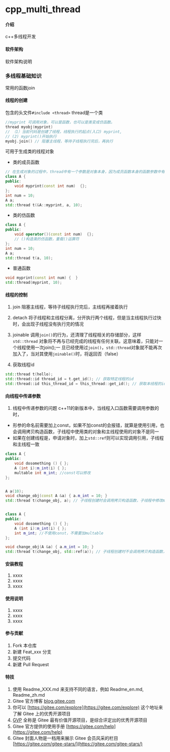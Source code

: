 # cpp_multi_thread

#### 介绍
c++多线程开发

#### 软件架构
软件架构说明

### 多线程基础知识
常用的函数join

#### 线程的创建
包含的头文件`#include <thread>`
thread是一个类
```c++
//myprint 可调用对象，可以是函数，也可以是类变成仿函数。
thread myobj(myprint) 
// （1）当前代码是创建了线程，线程执行的起点(入口) myprint,
// (2) myprint()开始执行
myobj.join() // 阻塞主线程，等待子线程执行完后，再执行
```
可用于生成类的线程对象
- 类的成员函数
```c++
// 在生成对象的过程中，thread中有一个参数是对象本身，因为成员函数本身的函数参数中有一个this指针，指向对象本身，当类的对象调用成员函数时
class A {
public:
    void myprint(const int num)  {};
};
int num = 10;
A a;
std::thread t(&A::myprint, a, 10);
```
- 类的仿函数
```c++
class A {
public:
    void operator()(const int num)  {};
    // ()构造类的仿函数，重载()运算符
};
int num = 10;
A a;
std::thread t(a, 10);
```


- 普通函数
```c++
void myprint(const int num) {  }
std::thread(myprint, 10);
```

#### 线程的控制
1. join
阻塞主线程，等待子线程执行完后，主线程再接着执行 

2. detach
将子线程和主线程分离，分开执行两个线程，但是当主线程执行过快时，会出现子线程没有执行完的情况

3. joinable
调用`join()`的行为，还清理了线程相关的存储部分，这样`std::thread` 对象将不再与已经完成的线程有任何关联。这意味着，只能对一个线程使用一次join();一
旦已经使用过`join()`，`std::thread`对象就不能再次加入了，当对其使用`joinable()`时，将返回否（false）

4. 获取线程id
```c++
std::thread t(hello);
std::thread::id thread_id = t.get_id();	// 获取特定线程的id
std::thread::id this_thread_id = this_thread::get_id(); // 获取本线程的id
```

#### 向线程中传递参数
1. 线程中传递参数的问题
c++11的新版本中，当线程入口函数需要调用参数的时，
- 形参的命名前需要加上const，如果不加const的会报错，就算是使用引用，也会调用拷贝构造函数，子线程中使用类的对象和主线程使用的对象不是同一
- 如果在创建线程是，申请对象时，加上`std::ref`则可以实现调用引用，子线程和主线程一致
```c++
class A {
public:
    void dosomething () { };
    A (int i):m_int(i) { };
    multable int m_int; //const可以修改
};


A a(10);
void change_obj(const A &a) { a.m_int = 10; } 
std::thread t(change_obj, a); // 子线程创建时会调用拷贝构造函数，子线程中修改m_int，不会影响主线程


class A {
public:
    void dosomething () { };
    A (int i):m_int(i) { };
    int m_int; //不使用const，不需要加multable
};

void change_obj(A &a) { a.m_int = 10; } 
std::thread t(change_obj, std::ref(a)); // 子线程创建时不会调用拷贝构造函数，修改m_int，会影响主线程
```



#### 安装教程

1.  xxxx
2.  xxxx
3.  xxxx

#### 使用说明

1.  xxxx
2.  xxxx
3.  xxxx

#### 参与贡献

1.  Fork 本仓库
2.  新建 Feat_xxx 分支
3.  提交代码
4.  新建 Pull Request


#### 特技

1.  使用 Readme\_XXX.md 来支持不同的语言，例如 Readme\_en.md, Readme\_zh.md
2.  Gitee 官方博客 [blog.gitee.com](https://blog.gitee.com)
3.  你可以 [https://gitee.com/explore](https://gitee.com/explore) 这个地址来了解 Gitee 上的优秀开源项目
4.  [GVP](https://gitee.com/gvp) 全称是 Gitee 最有价值开源项目，是综合评定出的优秀开源项目
5.  Gitee 官方提供的使用手册 [https://gitee.com/help](https://gitee.com/help)
6.  Gitee 封面人物是一档用来展示 Gitee 会员风采的栏目 [https://gitee.com/gitee-stars/](https://gitee.com/gitee-stars/)

